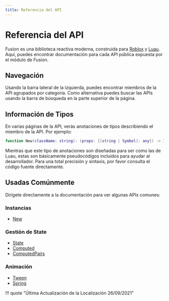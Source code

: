 ```yaml
---
title: Referencia del API
---
```


# Referencia del API

Fusion es una biblioteca reactiva moderna, construida para 
[Roblox](https://developer.roblox.com/) y [Luau](https://luau-lang.org/).<br>
Aquí, puedes encontrar documentación para cada API pública expuesta por el módulo de Fusion.

## Navegación

Usando la barra lateral de la izquierda, puedes encontrar miembros de la API 
agrupados por categoría. Como alternativa puedes buscar las APIs usando la 
barra de búsqueda en la parte superior de la página.

## Información de Tipos

En varias páginas de la API, verás anotaciones de tipos describiendo el miembro 
de la API. Por ejemplo:

```Lua
function New(className: string): (props: {[string | Symbol]: any}) -> Instance
```

Mientras que este tipo de anotaciones son diseñadas para ser como las de Luau, 
estas son básicamente pseudocódigos incluidos para ayudar al desarrollador. 
Para una total precisión y sintaxis, por favor consulta el código fuente directamente.

## Usadas Comúnmente

Dirígete directamente a la documentación para ver algunas APIs comunes:

### Instancias
- [New](api/new)

### Gestión de State
- [State](api/state)
- [Computed](api/computed)
- [ComputedPairs](api/computedpairs)

### Animación
- [Tween](api/tween)
- [Spring](api/tween)

!!! quote "Última Actualización de la Localización 26/09/2021"
